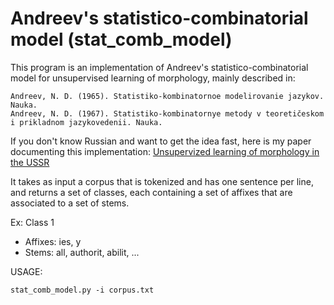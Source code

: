 # Andreev's statistico-combinatorial model (stat_comb_model)

This program is an implementation of Andreev's statistico-combinatorial
model for unsupervised learning of morphology, mainly described in:

	Andreev, N. D. (1965). Statistiko-kombinatornoe modelirovanie jazykov. Nauka.
	Andreev, N. D. (1967). Statistiko-kombinatornye metody v teoretičeskom i prikladnom jazykovedenii. Nauka.

If you don't know Russian and want to get the idea fast, here is my paper
documenting this implementation: [Unsupervized learning of morphology in the USSR](http://jadt2016.sciencesconf.org/83716/document)

It takes as input a corpus that is tokenized and has one sentence per
line, and returns a set of classes, each containing a set of affixes
that are associated to a set of stems.

Ex: Class 1
- Affixes: ies, y
- Stems: all, authorit, abilit, ...

USAGE:

	stat_comb_model.py -i corpus.txt
